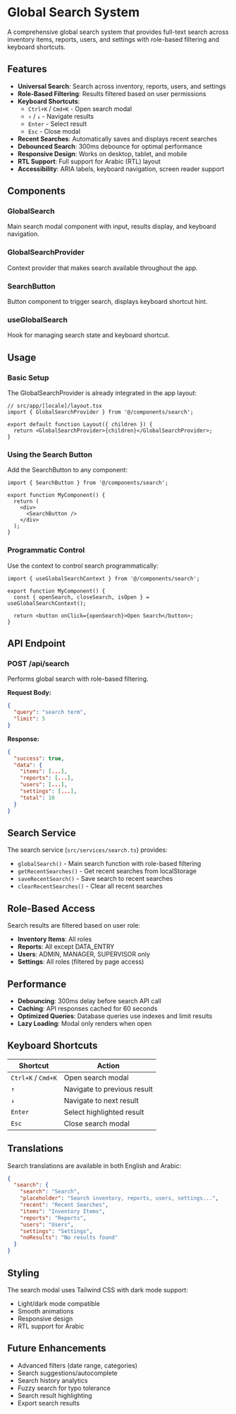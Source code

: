 # Global Search System

A comprehensive global search system that provides full-text search across inventory items, reports, users, and settings with role-based filtering and keyboard shortcuts.

## Features

- **Universal Search**: Search across inventory, reports, users, and settings
- **Role-Based Filtering**: Results filtered based on user permissions
- **Keyboard Shortcuts**:
  - `Ctrl+K` / `Cmd+K` - Open search modal
  - `↑` / `↓` - Navigate results
  - `Enter` - Select result
  - `Esc` - Close modal
- **Recent Searches**: Automatically saves and displays recent searches
- **Debounced Search**: 300ms debounce for optimal performance
- **Responsive Design**: Works on desktop, tablet, and mobile
- **RTL Support**: Full support for Arabic (RTL) layout
- **Accessibility**: ARIA labels, keyboard navigation, screen reader support

## Components

### GlobalSearch

Main search modal component with input, results display, and keyboard navigation.

### GlobalSearchProvider

Context provider that makes search available throughout the app.

### SearchButton

Button component to trigger search, displays keyboard shortcut hint.

### useGlobalSearch

Hook for managing search state and keyboard shortcut.

## Usage

### Basic Setup

The GlobalSearchProvider is already integrated in the app layout:

```tsx
// src/app/[locale]/layout.tsx
import { GlobalSearchProvider } from '@/components/search';

export default function Layout({ children }) {
  return <GlobalSearchProvider>{children}</GlobalSearchProvider>;
}
```

### Using the Search Button

Add the SearchButton to any component:

```tsx
import { SearchButton } from '@/components/search';

export function MyComponent() {
  return (
    <div>
      <SearchButton />
    </div>
  );
}
```

### Programmatic Control

Use the context to control search programmatically:

```tsx
import { useGlobalSearchContext } from '@/components/search';

export function MyComponent() {
  const { openSearch, closeSearch, isOpen } = useGlobalSearchContext();

  return <button onClick={openSearch}>Open Search</button>;
}
```

## API Endpoint

### POST /api/search

Performs global search with role-based filtering.

**Request Body:**

```json
{
  "query": "search term",
  "limit": 5
}
```

**Response:**

```json
{
  "success": true,
  "data": {
    "items": [...],
    "reports": [...],
    "users": [...],
    "settings": [...],
    "total": 10
  }
}
```

## Search Service

The search service (`src/services/search.ts`) provides:

- `globalSearch()` - Main search function with role-based filtering
- `getRecentSearches()` - Get recent searches from localStorage
- `saveRecentSearch()` - Save search to recent searches
- `clearRecentSearches()` - Clear all recent searches

## Role-Based Access

Search results are filtered based on user role:

- **Inventory Items**: All roles
- **Reports**: All except DATA_ENTRY
- **Users**: ADMIN, MANAGER, SUPERVISOR only
- **Settings**: All roles (filtered by page access)

## Performance

- **Debouncing**: 300ms delay before search API call
- **Caching**: API responses cached for 60 seconds
- **Optimized Queries**: Database queries use indexes and limit results
- **Lazy Loading**: Modal only renders when open

## Keyboard Shortcuts

| Shortcut           | Action                      |
| ------------------ | --------------------------- |
| `Ctrl+K` / `Cmd+K` | Open search modal           |
| `↑`                | Navigate to previous result |
| `↓`                | Navigate to next result     |
| `Enter`            | Select highlighted result   |
| `Esc`              | Close search modal          |

## Translations

Search translations are available in both English and Arabic:

```json
{
  "search": {
    "search": "Search",
    "placeholder": "Search inventory, reports, users, settings...",
    "recent": "Recent Searches",
    "items": "Inventory Items",
    "reports": "Reports",
    "users": "Users",
    "settings": "Settings",
    "noResults": "No results found"
  }
}
```

## Styling

The search modal uses Tailwind CSS with dark mode support:

- Light/dark mode compatible
- Smooth animations
- Responsive design
- RTL support for Arabic

## Future Enhancements

- Advanced filters (date range, categories)
- Search suggestions/autocomplete
- Search history analytics
- Fuzzy search for typo tolerance
- Search result highlighting
- Export search results
